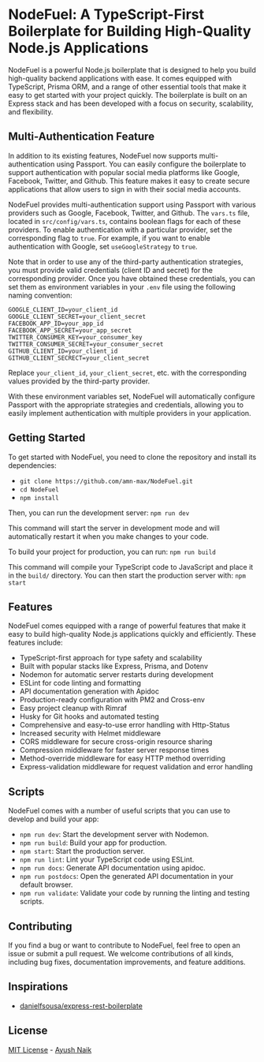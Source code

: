 # NodeFuel: A TypeScript-First Boilerplate for Building High-Quality Node.js Applications

NodeFuel is a powerful Node.js boilerplate that is designed to help you build high-quality backend applications with ease. It comes equipped with TypeScript, Prisma ORM, and a range of other essential tools that make it easy to get started with your project quickly. The boilerplate is built on an Express stack and has been developed with a focus on security, scalability, and flexibility.

## Multi-Authentication Feature

In addition to its existing features, NodeFuel now supports multi-authentication using Passport. You can easily configure the boilerplate to support authentication with popular social media platforms like Google, Facebook, Twitter, and Github. This feature makes it easy to create secure applications that allow users to sign in with their social media accounts.

NodeFuel provides multi-authentication support using Passport with various providers such as Google, Facebook, Twitter, and Github. The `vars.ts` file, located in `src/config/vars.ts`, contains boolean flags for each of these providers.
To enable authentication with a particular provider, set the corresponding flag to `true`. For example, if you want to enable authentication with Google, set `useGoogleStrategy` to `true`.

Note that in order to use any of the third-party authentication strategies, you must provide valid credentials (client ID and secret) for the corresponding provider. Once you have obtained these credentials, you can set them as environment variables in your `.env` file using the following naming convention:

```env
GOOGLE_CLIENT_ID=your_client_id
GOOGLE_CLIENT_SECRET=your_client_secret
FACEBOOK_APP_ID=your_app_id
FACEBOOK_APP_SECRET=your_app_secret
TWITTER_CONSUMER_KEY=your_consumer_key
TWITTER_CONSUMER_SECRET=your_consumer_secret
GITHUB_CLIENT_ID=your_client_id
GITHUB_CLIENT_SECRECT=your_client_secret
```

Replace `your_client_id`, `your_client_secret`, etc. with the corresponding values provided by the third-party provider.

With these environment variables set, NodeFuel will automatically configure Passport with the appropriate strategies and credentials, allowing you to easily implement authentication with multiple providers in your application.

## Getting Started

To get started with NodeFuel, you need to clone the repository and install its dependencies:

- `git clone https://github.com/amn-max/NodeFuel.git`
- `cd NodeFuel`
- `npm install`

Then, you can run the development server: `npm run dev`

This command will start the server in development mode and will automatically restart it when you make changes to your code.

To build your project for production, you can run: `npm run build`

This command will compile your TypeScript code to JavaScript and place it in the `build/` directory. You can then start the production server with: `npm start`

## Features

NodeFuel comes equipped with a range of powerful features that make it easy to build high-quality Node.js applications quickly and efficiently. These features include:

- TypeScript-first approach for type safety and scalability
- Built with popular stacks like Express, Prisma, and Dotenv
- Nodemon for automatic server restarts during development
- ESLint for code linting and formatting
- API documentation generation with Apidoc
- Production-ready configuration with PM2 and Cross-env
- Easy project cleanup with Rimraf
- Husky for Git hooks and automated testing
- Comprehensive and easy-to-use error handling with Http-Status
- Increased security with Helmet middleware
- CORS middleware for secure cross-origin resource sharing
- Compression middleware for faster server response times
- Method-override middleware for easy HTTP method overriding
- Express-validation middleware for request validation and error handling

## Scripts

NodeFuel comes with a number of useful scripts that you can use to develop and build your app:

- `npm run dev`: Start the development server with Nodemon.
- `npm run build`: Build your app for production.
- `npm start`: Start the production server.
- `npm run lint`: Lint your TypeScript code using ESLint.
- `npm run docs`: Generate API documentation using apidoc.
- `npm run postdocs`: Open the generated API documentation in your default browser.
- `npm run validate`: Validate your code by running the linting and testing scripts.

## Contributing

If you find a bug or want to contribute to NodeFuel, feel free to open an issue or submit a pull request. We welcome contributions of all kinds, including bug fixes, documentation improvements, and feature additions.

## Inspirations

- [danielfsousa/express-rest-boilerplate](https://github.com/danielfsousa/express-rest-boilerplate)

## License

[MIT License](README.md) - [Ayush Naik](https://github.com/amn-max)
